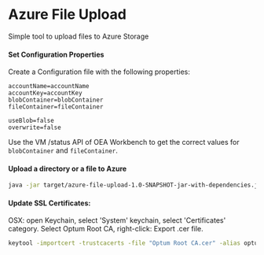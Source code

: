 # Azure File Upload

Simple tool to upload files to Azure Storage

#### Set Configuration Properties

Create a Configuration file with the following properties:
```
accountName=accountName
accountKey=accountKey
blobContainer=blobContainer
fileContainer=fileContainer

useBlob=false
overwrite=false
```

Use the VM /status API of OEA Workbench to get the correct values for `blobContainer` and `fileContainer`.

#### Upload a directory or a file to Azure

```bash
java -jar target/azure-file-upload-1.0-SNAPSHOT-jar-with-dependencies.jar settings.properties folder-to-upload'
```

#### Update SSL Certificates:

OSX: open Keychain, select 'System' keychain, select 'Certificates' category. Select Optum Root CA, right-click: Export .cer file.

```bash
keytool -importcert -trustcacerts -file "Optum Root CA.cer" -alias optum -keystore optumkeystore.jks
```

